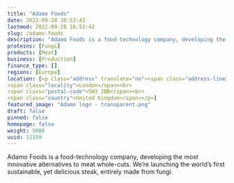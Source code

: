 ```yaml
---
title: "Adamo Foods"
date: 2022-09-28 16:53:43
lastmod: 2022-09-28 16:53:43
slug: /adamo-foods
description: "Adamo Foods is a food-technology company, developing the most innovative alternatives to meat whole-cuts. We’re launching the world’s first sustainable, yet delicious steak, entirely made from fungi."
proteins: [Fungi]
products: [Meat]
business: [Production]
finance_type: []
regions: [Europe]
location: [<p class="address" translate="no"><span class="address-line1">Brompton Road 220</span><br>
<span class="locality">London</span><br>
<span class="postal-code">SW3 2BB</span><br>
<span class="country">United Kingdom</span></p>]
featured_image: "Adamo logo - transparent.png"
draft: false
pinned: false
homepage: false
weight: 5000
uuid: 11159
---
```

<p>Adamo Foods is a food-technology company, developing the most innovative alternatives to meat whole-cuts. We’re launching the world’s first sustainable, yet delicious steak, entirely made from fungi.</p>
